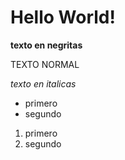 # Hello World!

**texto en negritas**

TEXTO NORMAL

*texto en italicas*

* primero
* segundo 

1. primero 
2. segundo